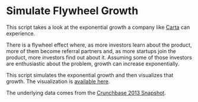 # Simulate Flywheel Growth

This script takes a look at the exponential growth a company like [Carta](carta.com) can experience.

There is a flywheel effect where, as more investors learn about the product, more of them become referral partners and, as more startups join the product, more investors find out about it. Assuming some of those investors are enthusiastic about the problem, growth can increase exponentially.

This script simulates the exponential growth and then visualizes that growth. The visualization is [available here](heyneman.me/carta).

The underlying data comes from the [Crunchbase 2013 Snapshot](https://data.crunchbase.com/docs/2013-snapshot).
